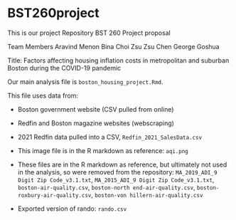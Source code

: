 # BST260project

This is our project Repository
BST 260 Project proposal

Team Members
Aravind Menon
Bina Choi
Zsu Zsu Chen
George Goshua

Title: Factors affecting housing inflation costs in metropolitan and suburban Boston during the COVID-19 pandemic

Our main analysis file is `boston_housing_project.Rmd`.

This file uses data from: 

* Boston government website (CSV pulled from online)

* Redfin and Boston magazine websites (webscraping)

* 2021 Redfin data pulled into a CSV, `Redfin_2021_SalesData.csv`

* This image file is in the R markdown as reference: `aqi.png`

* These files are in the R markdown as reference, but ultimately not used in the analysis, so were removed from the repository: `MA_2019_ADI_9 Digit Zip Code_v3.1.txt`, `MA_2015_ADI_9 Digit Zip Code_v3.1.txt`, `boston-air-quality.csv`, `boston-north end-air-quality.csv`, `boston-roxbury-air-quality.csv`, `boston-von hillern-air-quality.csv`

* Exported version of rando: `rando.csv`
